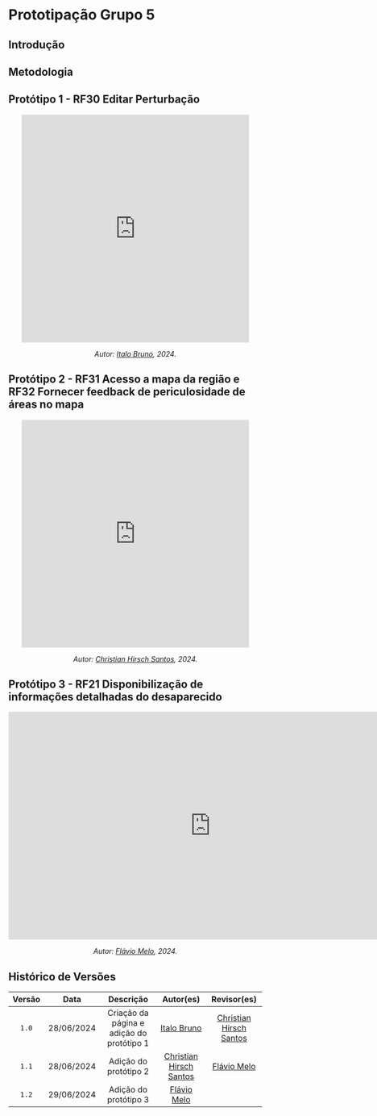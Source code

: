 # Prototipação Grupo 5

## Introdução

## Metodologia

## Protótipo 1 - RF30 Editar Perturbação
<center>

<iframe style="border: 1px solid rgba(0, 0, 0, 0.1);" width="450" height="450" src="https://www.figma.com/embed?embed_host=share&url=https%3A%2F%2Fwww.figma.com%2Fproto%2Fe0OVkPXkllq04vNGzCXprY%2FRF30%3Fnode-id%3D1-49%26t%3DzZ4BedxPEaFUBhNt-1%26scaling%3Dmin-zoom%26content-scaling%3Dfixed%26page-id%3D0%253A1%26starting-point-node-id%3D1%253A49" allowfullscreen></iframe>



_Autor: [Italo Bruno](https://github.com/Italobrunom), 2024._

</center>

## Protótipo 2 - RF31 Acesso a mapa da região e RF32 Fornecer feedback de periculosidade de áreas no mapa
<center>

<iframe style="border: 1px solid rgba(0, 0, 0, 0.1);" width="450" height="450" src="https://www.figma.com/design/XuHmh79VqS9YInrQ5Qklgt/RF31-e-RF32?t=9yvAoOUSfrCK5ZXz-1" allowfullscreen></iframe>



_Autor: [Christian Hirsch Santos](https://github.com/crstyhs), 2024._

</center>


</center>

## Protótipo 3 - RF21 Disponibilização de informações detalhadas do desaparecido
<center>

<iframe style="border: 1px solid rgba(0, 0, 0, 0.1);" width="800" height="450" src="https://www.figma.com/embed?embed_host=share&url=https%3A%2F%2Fwww.figma.com%2Fdesign%2FL0S5aT1HVrSoGySOqkW6Eh%2FUntitled%3Fnode-id%3D0-1%26t%3DFlmHiU6NYNrc9lfO-1" allowfullscreen></iframe>



_Autor: [Flávio Melo](https://github.com/flavioovatsug), 2024._

</center>

## Histórico de Versões

| Versão | Data | Descrição | Autor(es) | Revisor(es) |
| :----: | :--: | :-------: | :-------: | :---------: |
| `1.0`  | 28/06/2024 | Criação da página e adição do protótipo 1 | [Italo Bruno](https://github.com/Italobrunom) | [Christian Hirsch Santos](https://github.com/crstyhs) |
| `1.1`  | 28/06/2024 | Adição do protótipo 2 | [Christian Hirsch Santos](https://github.com/crstyhs) | [Flávio Melo](https://github.com/flavioovatsug) |
| `1.2`  | 29/06/2024 | Adição do protótipo 3 | [Flávio Melo](https://github.com/flavioovatsug) |  |
